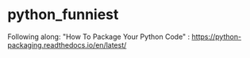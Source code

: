 # python_funniest
Following along: "How To Package Your Python Code" :  https://python-packaging.readthedocs.io/en/latest/
